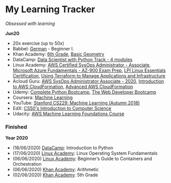 # My Learning Tracker
*Obsessed with learning*  
  
**Jun20**  
* 20x exercise (up to 50x)
* Babbel: [German](https://my.babbel.com) - Beginner I.
* Khan Academy: [6th Grade](https://www.khanacademy.org/math/cc-sixth-grade-math), [Basic Geometry](https://www.khanacademy.org/math/basic-geo)
* DataCamp: [Data Scientist with Python Track - 4 modules](https://learn.datacamp.com/career-tracks/data-scientist-with-python)
* Linux Academy: [AWS Certified SysOps Administrator - Associate](https://linuxacademy.com/cp/modules/view/id/364), [Microsoft Azure Fundamentals - AZ-900 Exam Prep](https://linuxacademy.com/cp/modules/view/id/330), [LPI Linux Essentials Certification](https://linuxacademy.com/cp/modules/view/id/346), [Using Terraform to Manage Applications and Infrastructure](https://linuxacademy.com/cp/modules/view/id/358)
* Acloud Guru: [AWS SysOps Administrator Associate - 2020](https://learn.acloud.guru/course/aws-certified-sysops-administrator-associate/dashboard), [Introduction to AWS CloudFormation](https://learn.acloud.guru/course/intro-aws-cloudformation/dashboard), [Advanced AWS CloudFormation](https://learn.acloud.guru/course/aws-advanced-cloudformation/dashboard)
* Udemy: [Complete Python Bootcamp](https://www.udemy.com/course/complete-python-bootcamp/), [The Web Developer Bootcamp](https://www.udemy.com/course/the-web-developer-bootcamp/)
* Coursera: [Machine Learning](https://www.coursera.org/learn/machine-learning/home/welcome)
* YouTube: [Stanford CS229: Machine Learning (Autumn 2018)](https://www.youtube.com/playlist?list=PLoROMvodv4rMiGQp3WXShtMGgzqpfVfbU)
* EdX: [CS50's Introduction to Computer Science](https://www.edx.org/course/cs50s-introduction-to-computer-science)
* Udacity: [AWS Machine Learning Foundations Course](https://www.udacity.com/course/aws-machine-learning-foundations--ud090)
  
### Finished
**Year 2020**
* (18/06/2020) [DataCamp](https://learn.datacamp.com/): Introduction to Python 
* (17/06/2020) [Linux Academy](https://linuxacademy.com/): Linux Operating System Fundamentals
* (06/06/2020) [Linux Academy](https://linuxacademy.com/): Beginner’s Guide to Containers and Orchestration
* (06/06/2020) [Khan Academy](https://www.khanacademy.org/): Arithmetic
* (02/06/2020) [Khan Academy](https://www.khanacademy.org/): 5th Grade 